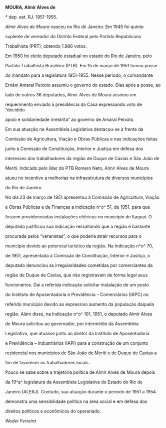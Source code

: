 **MOURA, Almir Alves de**



\* dep. est. RJ. 1951-1955.



*Almir Alves de Moura* nasceu no Rio de Janeiro. Em 1945 foi quinto

suplente de vereador do Distrito Federal pelo Partido Republicano

Trabalhista (PRT), obtendo 1.986 votos.



Em 1950 foi eleito deputado estadual no estado do Rio de Janeiro, pelo

Partido Trabalhista Brasileiro (PTB). Em 15 de março de 1951 tomou posse

do mandato para a legislatura 1951-1955. Nesse período, o comandante

Ernâni Amaral Peixoto assumiu o governo do estado. Dias após a posse, ao

lado de outros 36 deputados, Almir Alves de Moura assinou um

requerimento enviado à presidência da Casa expressando voto de “decidido

apoio e solidariedade irrestrita” ao governo de Amaral Peixoto.



Em sua atuação na Assembleia Legislativa destacou-se à frente da

Comissão de Agricultura, Viação e Obras Públicas e nas indicações feitas

junto à Comissão de Constituição, Interior e Justiça em defesa dos

interesses dos trabalhadores da região de Duque de Caxias e São João de

Meriti. Indicado pelo líder do PTB Romero Neto, Almir Alves de Moura

atuou no incentivo a melhorias na infraestrutura de diversos municípios

do Rio de Janeiro.



No dia 23 de março de 1951 apresentou à Comissão de Agricultura, Viação

e Obras Públicas e de Finanças a Indicação n^o^ 51, de 1951, para que

fossem providenciadas instalações elétricas no município de Itaguaí. O

deputado justificou sua indicação ressaltando que a região é bastante

procurada pelos “veranistas”, o que poderia atrair recursos para o

município devido ao potencial turístico da região. Na Indicação n^o^ 70,

de 1951, apresentada à Comissão de Constituição, Interior e Justiça, o

deputado denunciou as irregularidades cometidas por comerciantes da

região de Duque de Caxias, que não registravam de forma legal seus

funcionários. Daí a referida indicação solicitar instalação de um posto

do Instituto de Aposentadoria e Previdência – Comerciários (IAPC) no

referido município devido ao expressivo aumento da população daquela

região. Além disso, na Indicação n^o^ 101, 1951, o deputado Almir Alves

de Moura solicitou ao governador, por intermédio da Assembleia

Legislativa, que atuasse junto ao diretor da Instituto de Aposentadoria

e Previdência – Industriários (IAPI) para a construção de um conjunto

residencial nos municípios de São João de Meriti e de Duque de Caxias a

fim de favorecer os trabalhadores locais.



Pouco se sabe sobre a trajetória política de Almir Alves de Moura depois

da 19^a^ legislatura da Assembleia Legislativa do Estado do Rio de

Janeiro (ALERJ). Contudo, sua atuação durante o período de 1951 a 1954

demonstra uma sensibilidade política na área social e em defesa dos

direitos políticos e econômicos do operariado.



*Weder Ferreira*



